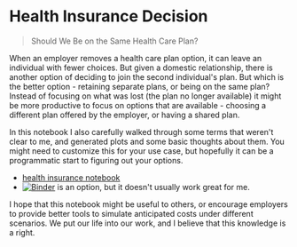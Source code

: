 # Health Insurance Decision

> Should We Be on the Same Health Care Plan?

When an employer removes a health care plan option, it can leave an individual with fewer choices.
But given a domestic relationship, there is another option of deciding to join the second individual's plan.
But which is the better option - retaining separate plans, or being on the same plan?
Instead of focusing on what was lost (the plan no longer available) it might be more
productive to focus on options that are available - choosing a different plan offered by the 
employer, or having a shared plan. 

In this notebook I also carefully walked through some terms that weren't clear to me, and generated plots
and some basic thoughts about them. You might need to customize this for your use case,
but hopefully it can be a programmatic start to figuring out your options.

 - [health insurance notebook](health_insurance.ipynb)
 - [![Binder](https://mybinder.org/badge_logo.svg)](https://mybinder.org/v2/gh/researchapps/health-insurance-decision/master?filepath=health_insurance.ipynb) is an option, but it doesn't usually work great for me.

I hope that this notebook might be useful to others, or encourage employers to provide
better tools to simulate anticipated costs under different scenarios. We put our life into
our work, and I believe that this knowledge is a right.

